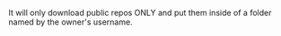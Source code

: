 It will only download public repos ONLY and put them inside of a folder named by the owner's username.
